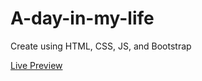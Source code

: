 # A-day-in-my-life
Create using HTML, CSS, JS, and Bootstrap


[Live Preview](https://ayash13.github.io/A-day-in-my-life/)
